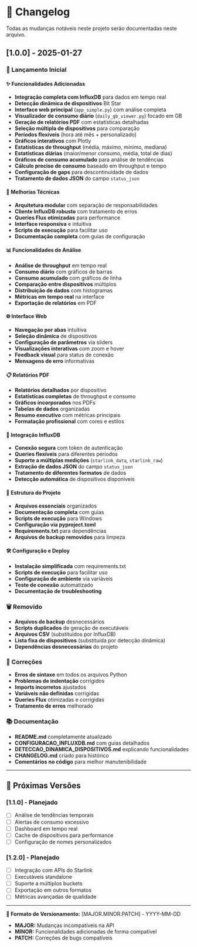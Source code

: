 # 📝 Changelog

Todas as mudanças notáveis neste projeto serão documentadas neste arquivo.

## [1.0.0] - 2025-01-27

### 🎉 Lançamento Inicial

#### ✨ Funcionalidades Adicionadas
- **Integração completa com InfluxDB** para dados em tempo real
- **Detecção dinâmica de dispositivos** Bit Star
- **Interface web principal** (`app_simple.py`) com análise completa
- **Visualizador de consumo diário** (`daily_gb_viewer.py`) focado em GB
- **Geração de relatórios PDF** com estatísticas detalhadas
- **Seleção múltipla de dispositivos** para comparação
- **Períodos flexíveis** (hora até mês + personalizado)
- **Gráficos interativos** com Plotly
- **Estatísticas de throughput** (média, máximo, mínimo, mediana)
- **Estatísticas diárias** (maior/menor consumo, média, total de dias)
- **Gráficos de consumo acumulado** para análise de tendências
- **Cálculo preciso de consumo** baseado em throughput e tempo
- **Configuração de gaps** para descontinuidade de dados
- **Tratamento de dados JSON** do campo `status_json`

#### 🔧 Melhorias Técnicas
- **Arquitetura modular** com separação de responsabilidades
- **Cliente InfluxDB robusto** com tratamento de erros
- **Queries Flux otimizadas** para performance
- **Interface responsiva** e intuitiva
- **Scripts de execução** para facilitar uso
- **Documentação completa** com guias de configuração

#### 📊 Funcionalidades de Análise
- **Análise de throughput** em tempo real
- **Consumo diário** com gráficos de barras
- **Consumo acumulado** com gráficos de linha
- **Comparação entre dispositivos** múltiplos
- **Distribuição de dados** com histogramas
- **Métricas em tempo real** na interface
- **Exportação de relatórios** em PDF

#### 🌐 Interface Web
- **Navegação por abas** intuitiva
- **Seleção dinâmica** de dispositivos
- **Configuração de parâmetros** via sliders
- **Visualizações interativas** com zoom e hover
- **Feedback visual** para status de conexão
- **Mensagens de erro** informativas

#### 📋 Relatórios PDF
- **Relatórios detalhados** por dispositivo
- **Estatísticas completas** de throughput e consumo
- **Gráficos incorporados** nos PDFs
- **Tabelas de dados** organizadas
- **Resumo executivo** com métricas principais
- **Formatação profissional** com cores e estilos

#### 🔌 Integração InfluxDB
- **Conexão segura** com token de autenticação
- **Queries flexíveis** para diferentes períodos
- **Suporte a múltiplas medições** (`starlink_data`, `starlink_raw`)
- **Extração de dados JSON** do campo `status_json`
- **Tratamento de diferentes formatos** de dados
- **Detecção automática** de dispositivos disponíveis

#### 📁 Estrutura do Projeto
- **Arquivos essenciais** organizados
- **Documentação completa** com guias
- **Scripts de execução** para Windows
- **Configuração via pyproject.toml**
- **Requirements.txt** para dependências
- **Arquivos de backup removidos** para limpeza

#### 🛠️ Configuração e Deploy
- **Instalação simplificada** com requirements.txt
- **Scripts de execução** para facilitar uso
- **Configuração de ambiente** via variáveis
- **Teste de conexão** automatizado
- **Documentação de troubleshooting**

### 🗑️ Removido
- **Arquivos de backup** desnecessários
- **Scripts duplicados** de geração de executáveis
- **Arquivos CSV** (substituídos por InfluxDB)
- **Lista fixa de dispositivos** (substituída por detecção dinâmica)
- **Dependências desnecessárias** do projeto

### 🔧 Correções
- **Erros de sintaxe** em todos os arquivos Python
- **Problemas de indentação** corrigidos
- **Imports incorretos** ajustados
- **Variáveis não definidas** corrigidas
- **Queries Flux** otimizadas e corrigidas
- **Tratamento de erros** melhorado

### 📚 Documentação
- **README.md** completamente atualizado
- **CONFIGURACAO_INFLUXDB.md** com guias detalhados
- **DETECCAO_DINAMICA_DISPOSITIVOS.md** explicando funcionalidades
- **CHANGELOG.md** criado para histórico
- **Comentários no código** para melhor manutenibilidade

---

## 🎯 Próximas Versões

### [1.1.0] - Planejado
- [ ] Análise de tendências temporais
- [ ] Alertas de consumo excessivo
- [ ] Dashboard em tempo real
- [ ] Cache de dispositivos para performance
- [ ] Configuração de nomes personalizados

### [1.2.0] - Planejado
- [ ] Integração com APIs do Starlink
- [ ] Executáveis standalone
- [ ] Suporte a múltiplos buckets
- [ ] Exportação em outros formatos
- [ ] Métricas avançadas de qualidade

---

**📅 Formato de Versionamento:** [MAJOR.MINOR.PATCH] - YYYY-MM-DD
- **MAJOR:** Mudanças incompatíveis na API
- **MINOR:** Funcionalidades adicionadas de forma compatível
- **PATCH:** Correções de bugs compatíveis
